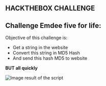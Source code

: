 ## HACKTHEBOX CHALLENGE

## Challenge Emdee five for life:

Objective of this challenge is:
 
 - Get a string in the website 
 - Convert this string in MD5 Hash 
 - And send this hash MD5 to website

**BUT all quickly**

![Image result of the script](https://github.com/Boomwerk/HTB-Challenge/img/python1.png)
